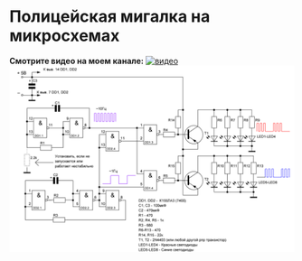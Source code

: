 # Полицейская мигалка на микросхемах
**Смотрите видео на моем канале:**
[![видео](https://img.youtube.com/vi/M3WqHbSStK0/0.jpg)](https://www.youtube.com/watch?v=M3WqHbSStK0)
![схема](scheme.png)

